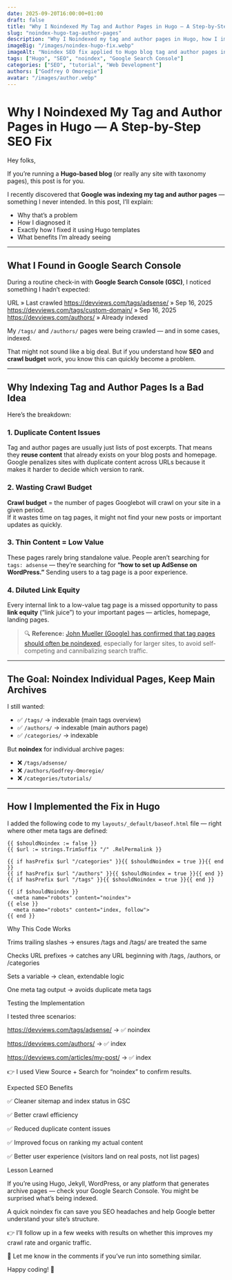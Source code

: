 ```yaml
---
date: 2025-09-20T16:00:00+01:00
draft: false
title: "Why I Noindexed My Tag and Author Pages in Hugo — A Step-by-Step SEO Fix"
slug: "noindex-hugo-tag-author-pages"
description: "Why I Noindexed my tag and author pages in Hugo, how I implemented the fix, and the SEO benefits."
imageBig: "/images/noindex-hugo-fix.webp"
imageAlt: "Noindex SEO fix applied to Hugo blog tag and author pages in Google Search Console"
tags: ["Hugo", "SEO", "noindex", "Google Search Console"]
categories: ["SEO", "tutorial", "Web Development"]
authors: ["Godfrey O Omoregie"]
avatar: "/images/author.webp"
---
```



# Why I Noindexed My Tag and Author Pages in Hugo — A Step-by-Step SEO Fix

Hey folks,  

If you’re running a **Hugo-based blog** (or really any site with taxonomy pages), this post is for you.  

I recently discovered that **Google was indexing my tag and author pages** — something I never intended. In this post, I’ll explain:  

- Why that’s a problem  
- How I diagnosed it  
- Exactly how I fixed it using Hugo templates  
- What benefits I’m already seeing  

---

## What I Found in Google Search Console  

During a routine check-in with **Google Search Console (GSC)**, I noticed something I hadn’t expected:  


URL » Last crawled
https://devviews.com/tags/adsense/
 » Sep 16, 2025
https://devviews.com/tags/custom-domain/
 » Sep 16, 2025
https://devviews.com/authors/
 » Already indexed



My `/tags/` and `/authors/` pages were being crawled — and in some cases, indexed.  

That might not sound like a big deal. But if you understand how **SEO** and **crawl budget** work, you know this can quickly become a problem.  

---

## Why Indexing Tag and Author Pages Is a Bad Idea  

Here’s the breakdown:  

### 1. Duplicate Content Issues  
Tag and author pages are usually just lists of post excerpts. That means they **reuse content** that already exists on your blog posts and homepage. Google penalizes sites with duplicate content across URLs because it makes it harder to decide which version to rank.  

### 2. Wasting Crawl Budget  
**Crawl budget** = the number of pages Googlebot will crawl on your site in a given period.  
If it wastes time on tag pages, it might not find your new posts or important updates as quickly.  

### 3. Thin Content = Low Value  
These pages rarely bring standalone value. People aren’t searching for `tags: adsense` — they’re searching for **“how to set up AdSense on WordPress.”** Sending users to a tag page is a poor experience.  

### 4. Diluted Link Equity  
Every internal link to a low-value tag page is a missed opportunity to pass **link equity** (“link juice”) to your important pages — articles, homepage, landing pages.  

> 🔍 **Reference:** [John Mueller (Google) has confirmed that tag pages should often be noindexed](https://www.seroundtable.com/google-tag-cloud-pages-thin-content-23793.html), especially for larger sites, to avoid self-competing and cannibalizing search traffic.  

---

## The Goal: Noindex Individual Pages, Keep Main Archives  

I still wanted:  

- ✅ `/tags/` → indexable (main tags overview)  
- ✅ `/authors/` → indexable (main authors page)  
- ✅ `/categories/` → indexable  

But **noindex** for individual archive pages:  

- ❌ `/tags/adsense/`  
- ❌ `/authors/Godfrey-Omoregie/`  
- ❌ `/categories/tutorials/`  

---

## How I Implemented the Fix in Hugo  

I added the following code to my `layouts/_default/baseof.html` file — right where other meta tags are defined:  

```go-html-template
{{ $shouldNoindex := false }}
{{ $url := strings.TrimSuffix "/" .RelPermalink }}

{{ if hasPrefix $url "/categories" }}{{ $shouldNoindex = true }}{{ end }}
{{ if hasPrefix $url "/authors" }}{{ $shouldNoindex = true }}{{ end }}
{{ if hasPrefix $url "/tags" }}{{ $shouldNoindex = true }}{{ end }}

{{ if $shouldNoindex }}
  <meta name="robots" content="noindex">
{{ else }}
  <meta name="robots" content="index, follow">
{{ end }}
```

Why This Code Works

Trims trailing slashes → ensures /tags and /tags/ are treated the same

Checks URL prefixes → catches any URL beginning with /tags, /authors, or /categories

Sets a variable → clean, extendable logic

One meta tag output → avoids duplicate meta tags

Testing the Implementation

I tested three scenarios:

https://devviews.com/tags/adsense/ → ✅ noindex

https://devviews.com/authors/ → ✅ index

https://devviews.com/articles/my-post/ → ✅ index

👉 I used View Source + Search for “noindex” to confirm results.

Expected SEO Benefits

✅ Cleaner sitemap and index status in GSC

✅ Better crawl efficiency

✅ Reduced duplicate content issues

✅ Improved focus on ranking my actual content

✅ Better user experience (visitors land on real posts, not list pages)

Lesson Learned

If you’re using Hugo, Jekyll, WordPress, or any platform that generates archive pages — check your Google Search Console. You might be surprised what’s being indexed.

A quick noindex fix can save you SEO headaches and help Google better understand your site’s structure.

👉 I’ll follow up in a few weeks with results on whether this improves my crawl rate and organic traffic.

💬 Let me know in the comments if you’ve run into something similar.

Happy coding! 🚀